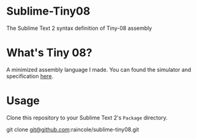 Sublime-Tiny08
==============

The Sublime Text 2 syntax definition of Tiny-08 assembly

What's Tiny 08?
==============

A minimized assembly language I made. You can found the simulator and specification [here](https://github.com/raincole/tiny08).

Usage
==============

Clone this repository to your Sublime Text 2's `Package` directory.

   git clone git@github.com:raincole/sublime-tiny08.git

